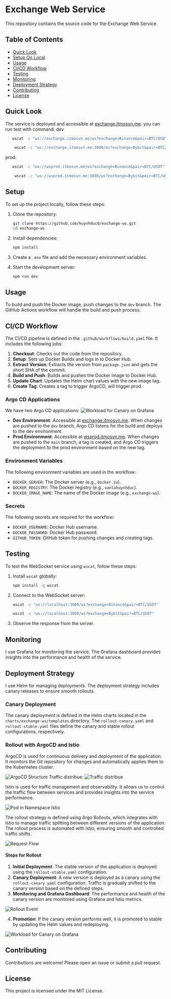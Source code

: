 # Exchange Web Service

This repository contains the source code for the Exchange Web Service.

## Table of Contents
- [Quick Look](#quick-look)
- [Setup On Local](#setup)
- [Usage](#usage)
- [CI/CD Workflow](#cicd-workflow)
- [Testing](#testing)
- [Monitoring](#monitoring)
- [Deployment Strategy](#deployment-strategy)
- [Contributing](#contributing)
- [License](#license)


## Quick Look
The service is deployed and accessible at [exchange.itmosvn.me](http://exchange.itmosvn.me).
you can run test with command:
dev
 ```sh
    wscat -c "ws://exchange.itmosvn.me/ws?exchange=Binance&pair=BTC/USDT"
```
```sh
    wscat -c "ws://exchange.itmosvn.me:3000/ws?exchange=Bybit&pair=BTC/USDT"
```
prod:
 ```sh
    wscat -c "ws://wsprod.itmosvn.me/ws?exchange=Binance&pair=BTC/USDT"
```
```sh
    wscat -c "ws://wsprod.itmosvn.me:3000/ws?exchange=Bybit&pair=BTC/USDT"
```
 
## Setup

To set up the project locally, follow these steps:

1. Clone the repository:
    ```sh
    git clone https://github.com/huynhduc0/exchange-ws.git
    cd exchange-ws
    ```

2. Install dependencies:
    ```sh
    npm install
    ```

3. Create a `.env` file and add the necessary environment variables.

4. Start the development server:
    ```sh
    npm run dev
    ```

## Usage

To build and push the Docker image, push changes to the `dev` branch. The GitHub Actions workflow will handle the build and push process.

## CI/CD Workflow

The CI/CD pipeline is defined in the `.github/workflows/build.yaml` file. It includes the following jobs:

1. **Checkout**: Checks out the code from the repository.
2. **Setup**: Sets up Docker Buildx and logs in to Docker Hub.
3. **Extract Version**: Extracts the version from `package.json` and gets the short SHA of the commit.
4. **Build and Push**: Builds and pushes the Docker image to Docker Hub.
5. **Update Chart**: Updates the Helm chart values with the new image tag.
6. **Create Tag**: Creates a tag to trigger ArgoCD, will trigger prod.


### Argo CD Applications

We have two Argo CD applications:
![Workload for Canary on Grafana](./image/apps.png)
- **Dev Environment**: Accessible at [exchange.itmosvn.me](http://exchange.itmosvn.me). When changes are pushed to the `dev` branch, Argo CD listens for the build and deploys to the dev environment.
- **Prod Environment**: Accessible at [wsprod.itmosvn.me](http://wsprod.itmosvn.me). When changes are pushed to the `main` branch, a tag is created, and Argo CD triggers the deployment to the prod environment based on the new tag.

### Environment Variables

The following environment variables are used in the workflow:

- `DOCKER_SERVER`: The Docker server (e.g., `docker.io`).
- `DOCKER_REGISTRY`: The Docker registry (e.g., `vanlahuynhduc`).
- `DOCKER_IMAGE_NAME`: The name of the Docker image (e.g., `exchange-ws`).

### Secrets

The following secrets are required for the workflow:

- `DOCKER_USERNAME`: Docker Hub username.
- `DOCKER_PASSWORD`: Docker Hub password.
- `GITHUB_TOKEN`: GitHub token for pushing changes and creating tags.

## Testing

To test the WebSocket service using `wscat`, follow these steps:

1. Install `wscat` globally:
    ```sh
    npm install -g wscat
    ```

2. Connect to the WebSocket server:
    ```sh
    wscat -c "ws://localhost:3000/ws?exchange=Binance&pair=BTC/USDT"
    ```
    ```sh
    wscat -c "ws://localhost:3000/ws?exchange=Bybit&pair=BTC/USDT"
    ```
3. Observe the response from the server.

## Monitoring

I use Grafana for monitoring the service. The Grafana dashboard provides insights into the performance and health of the service.

## Deployment Strategy

I use Helm for managing deployments. The deployment strategy includes canary releases to ensure smooth rollouts.

### Canary Deployment

The canary deployment is defined in the Helm charts located in the `charts/exchange-ws/templates` directory. The `rollout-canary.yaml` and `rollout-stable.yaml` files define the canary and stable rollout configurations, respectively.

### Rollout with ArgoCD and Istio

ArgoCD is used for continuous delivery and deployment of the application. It monitors the Git repository for changes and automatically applies them to the Kubernetes cluster.

![ArgoCD Structure](./image/argocd.png)
Traffic distribue:
![Traffic distribue](./image/traffic.png)

Istio is used for traffic management and observability. It allows us to control the traffic flow between services and provides insights into the service performance.

![Pod in Namespace Istio](./image/namespace%20istio.png)

The rollout strategy is defined using Argo Rollouts, which integrates with Istio to manage traffic splitting between different versions of the application. The rollout process is automated with Istio, ensuring smooth and controlled traffic shifts.

![Request Flow](./image/request.png)

#### Steps for Rollout

1. **Initial Deployment**: The stable version of the application is deployed using the `rollout-stable.yaml` configuration.
2. **Canary Deployment**: A new version is deployed as a canary using the `rollout-canary.yaml` configuration. Traffic is gradually shifted to the canary version based on the defined steps.
3. **Monitoring and Grafana Dashboard**: The performance and health of the canary version are monitored using Grafana and Istio metrics.

![Rollout Event](./image/rollout%20events.png)

4. **Promotion**: If the canary version performs well, it is promoted to stable by updating the Helm values and redeploying.

![Workload for Canary on Grafana](./image/workload-canary.png)

## Contributing

Contributions are welcome! Please open an issue or submit a pull request.

## License

This project is licensed under the MIT License.
